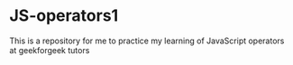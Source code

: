 # JS-operators1
This is a repository for me to practice my learning of JavaScript operators at geekforgeek tutors
